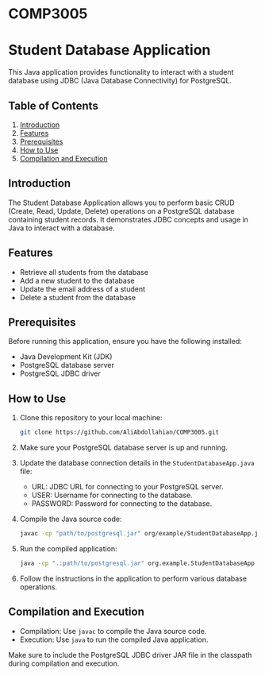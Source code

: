 # COMP3005
# Student Database Application

This Java application provides functionality to interact with a student database using JDBC (Java Database Connectivity) for PostgreSQL.

## Table of Contents
1. [Introduction](#introduction)
2. [Features](#features)
3. [Prerequisites](#prerequisites)
4. [How to Use](#how-to-use)
5. [Compilation and Execution](#compilation-and-execution)

## Introduction

The Student Database Application allows you to perform basic CRUD (Create, Read, Update, Delete) operations on a PostgreSQL database containing student records. It demonstrates JDBC concepts and usage in Java to interact with a database.

## Features

- Retrieve all students from the database
- Add a new student to the database
- Update the email address of a student
- Delete a student from the database

## Prerequisites

Before running this application, ensure you have the following installed:

- Java Development Kit (JDK)
- PostgreSQL database server
- PostgreSQL JDBC driver

## How to Use

1. Clone this repository to your local machine:

    ```bash
    git clone https://github.com/AliAbdollahian/COMP3005.git 
    ```

2. Make sure your PostgreSQL database server is up and running.

3. Update the database connection details in the `StudentDatabaseApp.java` file:

    - URL: JDBC URL for connecting to your PostgreSQL server.
    - USER: Username for connecting to the database.
    - PASSWORD: Password for connecting to the database.

4. Compile the Java source code:

    ```bash
    javac -cp "path/to/postgresql.jar" org/example/StudentDatabaseApp.java
    ```

5. Run the compiled application:

    ```bash
    java -cp ".:path/to/postgresql.jar" org.example.StudentDatabaseApp
    ```

6. Follow the instructions in the application to perform various database operations.

## Compilation and Execution

- Compilation: Use `javac` to compile the Java source code.
- Execution: Use `java` to run the compiled Java application.

Make sure to include the PostgreSQL JDBC driver JAR file in the classpath during compilation and execution.
